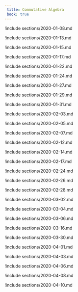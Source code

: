 ```yaml
---
 title: Commutative Algebra
 book: true
---
```



!include sections/2020-01-08.md

!include sections/2020-01-13.md

!include sections/2020-01-15.md

!include sections/2020-01-17.md

!include sections/2020-01-22.md

!include sections/2020-01-24.md

!include sections/2020-01-27.md

!include sections/2020-01-29.md

!include sections/2020-01-31.md

!include sections/2020-02-03.md

!include sections/2020-02-05.md

!include sections/2020-02-07.md

!include sections/2020-02-12.md

!include sections/2020-02-14.md

!include sections/2020-02-17.md

!include sections/2020-02-24.md

!include sections/2020-02-26.md

!include sections/2020-02-28.md

!include sections/2020-03-02.md

!include sections/2020-03-04.md

!include sections/2020-03-06.md

!include sections/2020-03-16.md

!include sections/2020-03-30.md

!include sections/2020-04-01.md

!include sections/2020-04-03.md

!include sections/2020-04-06.md

!include sections/2020-04-08.md

!include sections/2020-04-10.md

<!--!include sections/2020-04-13.md-->

<!--!include sections/2020-04-15.md-->

